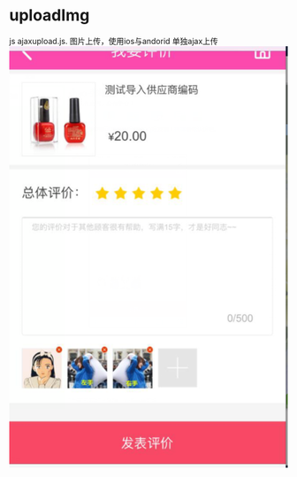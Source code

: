 # uploadImg
js  ajaxupload.js. 图片上传，使用ios与andorid 单独ajax上传
![img](https://github.com/AntonySufer/uploadImg/blob/master/githubImg/1.png)

<script>

    $("#uploadCon").on("change",'input.fileup',function(){

        var  index =parseInt($(this).attr('data-index'));
        //预览start
        var file = document.getElementById('upload_'+index).files[0];
         if(file.size>3145728){
             layer.open({
                 content: '上传的图片不能大于3M哦'
                 ,skin: 'msg'
                 ,time: 2 //2秒后自动关闭
             });
             return false;
         }
        $('#img_flure'+index).css('top',"-90px") ;
        $('#img_flure'+index).css('opacity',"1") ;
        $('#img_flure'+index).attr('src',getObjectURL(file)) ;
        //设置不可发布评价
        $(".J_review_submit").attr('data-is_submit','false') ;
        //显示进度条
         $('#press'+index).css('opacity',1);
         var setInter = setInterval(function () {
            var old_width =parseInt($('#press'+index).width());
            if(old_width>=88){
                $('#press'+index).width("88px");
                clearInterval(setInter);//取消
            }else{
                $('#press'+index).width(old_width+4+"px");
            }
          },"1000");

        //上传文件
        $.ajaxFileUpload({
            url:"<?php echo $upload_url;?>",//处理图片脚本
            secureuri :false,
            fileElementId :'upload_'+index,//file控件id
            dataType : 'json',
            success : function (data, status){
                if(status=='success'){
                    //关闭进度条
                    $(".J_review_submit").attr('data-is_submit','true') ;
                    clearInterval(setInter);
                    $('#press'+index).remove();//精度条
                    $('#img_flure'+index).attr('data-abs',data.data.abs);
                    $('#img_flure'+index).attr('name',"updateNew");
                    //新增上传
                    var new_index=index+1;
                    if(new_index==4){
                        new_index=4;
                    }else{
                        var html ='<span class="publish_rating_span bgm" id="upload_dom_'+new_index+'" style="position: relative;" >'
                                +'  <input class="fileup" id="upload_'+new_index+'" name="upload_images" id="upload_0" capture="camera"   accept ="image/!*" data-index="'+new_index+'" type="file" placeholder=""/>'
                                +'  <img id="img_flure'+new_index+'" class="img_flure imgSee"  style="position:relative;width: 91px;opacity:0;height:91px;border:0px;">'
                                +'  <span style="cursor: pointer;position: relative;top: -97px;;left: 77px;opacity:0;" class="close_butt" data-index="'+new_index+'" ></span>'
                                +'  <span id="press'+new_index+'" class="press_flure" style="position: absolute;left:0px;top:86px;display: inline-block;width: 11px;opacity:0;height:5px;background-color: rgba(83, 247, 1, 0.407843);"></span>'
                            +'</span>';
                        $('#upload_'+index).parents('span.bgm').after(html);
                    }
                    $('#upload_'+index).remove();
                    $('#img_flure'+index).css('top',"0px") ;
                    $('#img_flure'+index).siblings('span.close_butt').css('opacity',"1") ;


                }

            },
            error: function(data, status, e){
                $('.J_review_submit').attr('disabled',false);
                layer.open({
                    content: '上传失败，请重试'
                    ,skin: 'msg'
                    ,time: 2 //2秒后自动关闭
                });
                console.log('data:'+JSON.stringify(data)+"//status:"+status+"e://"+e);
            }
        });


    });

    $("#uploadCon").on('click','span.close_butt',function(event) {
        var index = $(this).attr('data-index');
        $('#upload_dom_'+index).remove();
        var index_last =$("#uploadCon").find('img[name=updateNew]').length;
        if(index_last==3){
            var html ='<span class="publish_rating_span bgm" id="upload_dom_'+index_last+'" style="position: relative;" >'
                +'  <input class="fileup" id="upload_'+index_last+'" name="upload_images" id="upload_0" capture="camera"   accept ="image/!*" data-index="'+index_last+'" type="file" placeholder=""/>'
                +'  <img id="img_flure'+index_last+'" class="img_flure imgSee"  style="position:relative;top: 0px;width: 91px;opacity:0;height:91px;border:0px;">'
                +'  <span style="cursor: pointer;position: relative;top:-97px;left: 77px;opacity:0;" class="close_butt" data-index="'+index_last+'" ></span>'
                +'  <span id="press'+index_last+'" class="press_flure" style="position: absolute;left:0px;top:86px;display: inline-block;width: 11px;opacity:0;height:5px;background-color: rgba(83, 247, 1, 0.407843);"></span>'
                +'</span>';
            $('#uploadCon').append(html);
        }

        $("#uploadCon span.bgm").each(function (index) {
            $(this).attr('id','upload_dom_'+index);
            $(this).children('span.press_flure').attr('id','press'+index);
            $(this).children('img.img_flure').attr('id','img_flure'+index);
            $(this).children('input.fileup').attr('id','upload_'+index);
            $(this).children('input.fileup').attr('data-index',index);
            $(this).find('span.close_butt').attr('data-index',index);

        });

    });

    //获取图片地址
    function getObjectURL(file) {

        var url = null;
        if (window.createObjectURL != undefined) { // basic
            url = window.createObjectURL(file);
        } else if (window.URL != undefined) { // mozilla(firefox)
            url = window.URL.createObjectURL(file);
        } else if (window.webkitURL != undefined) { // webkit or chrome
            url = window.webkitURL.createObjectURL(file);
        }
        console.log(url);
        return url;
    }

</script>
